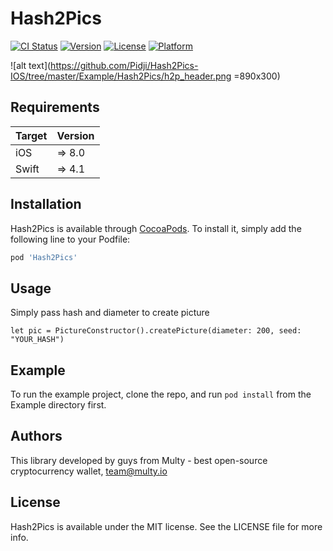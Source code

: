 # Hash2Pics

[![CI Status](https://img.shields.io/travis/Pidji/Hash2Pics.svg?style=flat)](https://travis-ci.org/Pidji/Hash2Pics)
[![Version](https://img.shields.io/cocoapods/v/Hash2Pics.svg?style=flat)](https://cocoapods.org/pods/Hash2Pics)
[![License](https://img.shields.io/cocoapods/l/Hash2Pics.svg?style=flat)](https://cocoapods.org/pods/Hash2Pics)
[![Platform](https://img.shields.io/cocoapods/p/Hash2Pics.svg?style=flat)](https://cocoapods.org/pods/Hash2Pics)

![alt text](https://github.com/Pidji/Hash2Pics-IOS/tree/master/Example/Hash2Pics/h2p_header.png =890x300)

## Requirements

| Target | Version |
| ------- | -------- |
| iOS     | => 8.0  |
|Swift    | => 4.1  |

## Installation

Hash2Pics is available through [CocoaPods](https://cocoapods.org). To install
it, simply add the following line to your Podfile:

```ruby
pod 'Hash2Pics'
```

## Usage

Simply pass hash and diameter to create picture

```
let pic = PictureConstructor().createPicture(diameter: 200, seed: "YOUR_HASH")
```

## Example

To run the example project, clone the repo, and run `pod install` from the Example directory first.

## Authors

This library developed by guys from Multy - best open-source cryptocurrency wallet, team@multy.io

## License

Hash2Pics is available under the MIT license. See the LICENSE file for more info.
